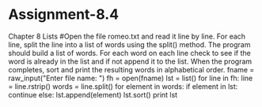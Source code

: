 # Assignment-8.4
Chapter 8 Lists
#Open the file romeo.txt and read it line by line. For each line, split the line into a list of words using the split() method. The program should build a list of words. For each word on each line check to see if the word is already in the list and if not append it to the list. When the program completes, sort and print the resulting words in alphabetical order.
fname = raw_input("Enter file name: ")
fh = open(fname)
lst = list()
for line in fh:
    line = line.rstrip()
    words = line.split()
    for element in words:
        if element in lst:
            continue
        else:
            lst.append(element)
lst.sort()
print lst
